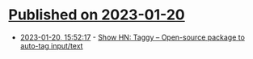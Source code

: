# [Published on 2023-01-20](index.md)

* [2023-01-20, 15:52:17](https://news.ycombinator.com/item?id=34454713) - [Show HN: Taggy – Open-source package to auto-tag input/text](https://github.com/open-taggy)
